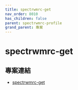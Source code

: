 ```yaml
---
title: spectrwmrc-get
nav_order: 8010
has_children: false
parent: spectrwmrc-profile
grand_parent: 專案
---
```


# spectrwmrc-get


## 專案連結

* [spectrwmrc-get](https://github.com/samwhelp/note-about-spectrwm/tree/gh-pages/_demo/project/spectrwmrc-profile/spectrwmrc-get)
